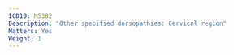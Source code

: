 ```yaml
---
ICD10: M5382
Description: "Other specified dorsopathies: Cervical region"
Matters: Yes
Weight: 1
---
```

